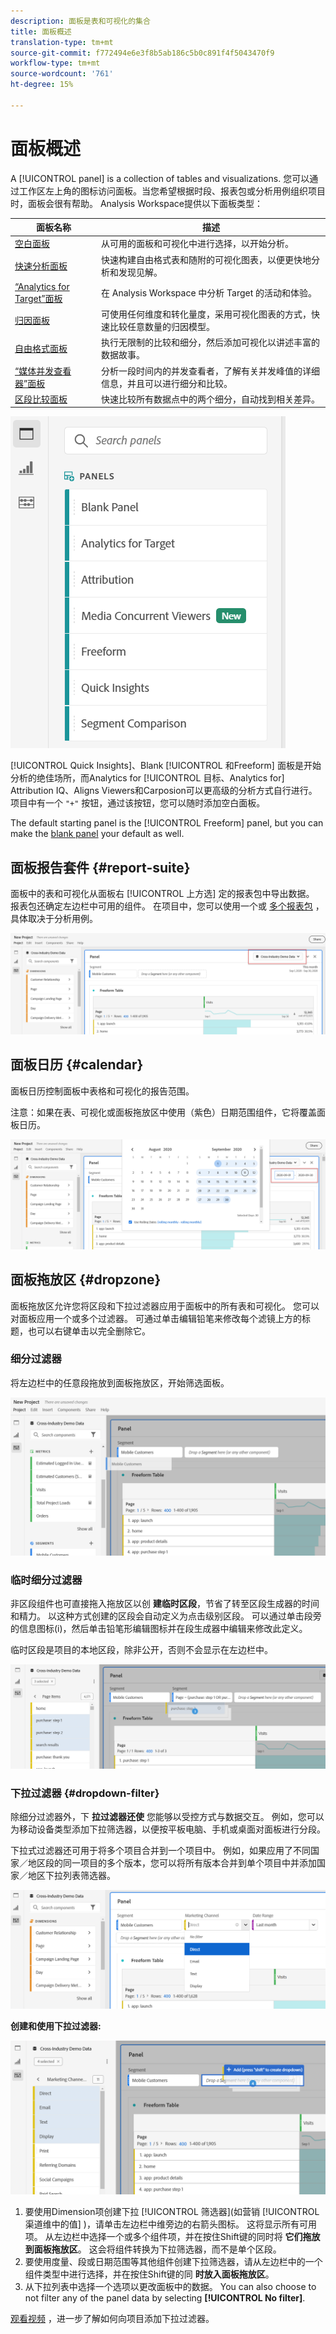 ```yaml
---
description: 面板是表和可视化的集合
title: 面板概述
translation-type: tm+mt
source-git-commit: f772494e6e3f8b5ab186c5b0c891f4f5043470f9
workflow-type: tm+mt
source-wordcount: '761'
ht-degree: 15%

---
```



# 面板概述

A [!UICONTROL panel] is a collection of tables and visualizations. 您可以通过工作区左上角的图标访问面板。当您希望根据时段、报表包或分析用例组织项目时，面板会很有帮助。 Analysis Workspace提供以下面板类型：

| 面板名称 | 描述 |
|---|---|
| [空白面板](blank-panel.md) | 从可用的面板和可视化中进行选择，以开始分析。 |
| [快速分析面板](quickinsight.md) | 快速构建自由格式表和随附的可视化图表，以便更快地分析和发现见解。 |
| [“Analytics for Target”面板](a4t-panel.md) | 在 Analysis Workspace 中分析 Target 的活动和体验。 |
| [归因面板](attribution.md) | 可使用任何维度和转化量度，采用可视化图表的方式，快速比较任意数量的归因模型。 |
| [自由格式面板](freeform-panel.md) | 执行无限制的比较和细分，然后添加可视化以讲述丰富的数据故事。 |
| [“媒体并发查看器”面板](media-concurrent-viewers.md) | 分析一段时间内的并发查看者，了解有关并发峰值的详细信息，并且可以进行细分和比较。 |
| [区段比较面板](c-segment-comparison/segment-comparison.md) | 快速比较所有数据点中的两个细分，自动找到相关差异。 |

![](assets/panel-overview.png)

[!UICONTROL Quick Insights]、Blank [!UICONTROL 和Freeform] 面板是开始分析的绝佳场所，而Analytics for [!UICONTROL 目标、Analytics for] Attribution IQ、Aligns Viewers和Carposion可以更高级的分析方式自行进行。 项目中有一个 `"+"` 按钮，通过该按钮，您可以随时添加空白面板。

The default starting panel is the [!UICONTROL Freeform] panel, but you can make the [blank panel](/help/analyze/analysis-workspace/c-panels/blank-panel.md) your default as well.

## 面板报告套件 {#report-suite}

面板中的表和可视化从面板右 [!UICONTROL 上方选] 定的报表包中导出数据。 报表包还确定左边栏中可用的组件。 在项目中，您可以使用一个或 [多个报表包](https://docs.adobe.com/content/help/zh-Hans/analytics/analyze/analysis-workspace/build-workspace-project/multiple-report-suites.html) ，具体取决于分析用例。

![](assets/panel-report-suite.png)

## 面板日历 {#calendar}

面板日历控制面板中表格和可视化的报告范围。

注意：如果在表、可视化或面板拖放区中使用（紫色）日期范围组件，它将覆盖面板日历。

![](assets/panel-calendar.png)

## 面板拖放区 {#dropzone}

面板拖放区允许您将区段和下拉过滤器应用于面板中的所有表和可视化。 您可以对面板应用一个或多个过滤器。 可通过单击编辑铅笔来修改每个滤镜上方的标题，也可以右键单击以完全删除它。

### 细分过滤器

将左边栏中的任意段拖放到面板拖放区，开始筛选面板。

![](assets/segment-filter.png)

### 临时细分过滤器

非区段组件也可直接拖入拖放区以创 **建临时区段**，节省了转至区段生成器的时间和精力。 以这种方式创建的区段会自动定义为点击级别区段。 可以通过单击段旁的信息图标(i)，然后单击铅笔形编辑图标并在段生成器中编辑来修改此定义。

临时区段是项目的本地区段，除非公开，否则不会显示在左边栏中。

![](assets/adhoc-segment-filter.png)

### 下拉过滤器 {#dropdown-filter}

除细分过滤器外，下 **拉过滤器还使** 您能够以受控方式与数据交互。 例如，您可以为移动设备类型添加下拉筛选器，以便按平板电脑、手机或桌面对面板进行分段。

下拉式过滤器还可用于将多个项目合并到一个项目中。 例如，如果应用了不同国家／地区段的同一项目的多个版本，您可以将所有版本合并到单个项目中并添加国家／地区下拉列表筛选器。

![](assets/dropdown-filter-intro.png)

**创建和使用下拉过滤器:**

![](assets/create-dropdown.png)

1. 要使用Dimension项创建下拉 [!UICONTROL 筛选器](如营销 [!UICONTROL 渠道维中的值] )，请单击左边栏中维旁边的右箭头图标。 这将显示所有可用项。 从左边栏中选择一个或多个组件项，并在按住Shift键的同时将 **它们拖放到面板拖放区**。 这会将组件转换为下拉筛选器，而不是单个区段。
1. 要使用度量、段或日期范围等其他组件创建下拉筛选器，请从左边栏中的一个组件类型中进行选择，并在按住Shift键的同 **时放入面板拖放区**。
1. 从下拉列表中选择一个选项以更改面板中的数据。 You can also choose to not filter any of the panel data by selecting **[!UICONTROL No filter]**.

[观看视频](https://www.youtube.com/watch?v=vpJywtsFVPI) ，进一步了解如何向项目添加下拉过滤器。
